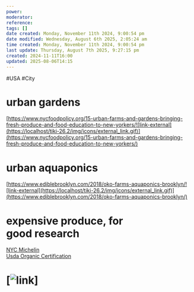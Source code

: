 ```yaml
---
power: 
moderator: 
reference: 
tags: []
date created: Monday, November 11th 2024, 9:00:54 pm
date modified: Wednesday, August 6th 2025, 2:05:24 am
time created: Monday, November 11th 2024, 9:00:54 pm
last update: Thursday, August 7th 2025, 9:27:15 pm
created: 2024-11-11T16:00
updated: 2025-08-06T14:15
---
```

#USA #City 
# urban gardens

[https://www.nycfoodpolicy.org/15-urban-farms-and-gardens-bringing-fresh-produce-and-food-education-to-new-yorkers/![link-external](https://localhost/tiki-26.2/img/icons/external_link.gif)](https://www.nycfoodpolicy.org/15-urban-farms-and-gardens-bringing-fresh-produce-and-food-education-to-new-yorkers/)

# urban aquaponics

[https://www.ediblebrooklyn.com/2018/oko-farms-aquaponics-brooklyn/![link-external](https://localhost/tiki-26.2/img/icons/external_link.gif)](https://www.ediblebrooklyn.com/2018/oko-farms-aquaponics-brooklyn/)

# expensive produce, for good research

[NYC Michelin](https://localhost/tiki-26.2/tiki-editpage.php?page=NYC+Michelin)  
[Usda Organic Certification](https://localhost/tiki-26.2/tiki-editpage.php?page=Usda+Organic+Certification)

# [![link](https://localhost/tiki-26.2/img/icons/link.png)]